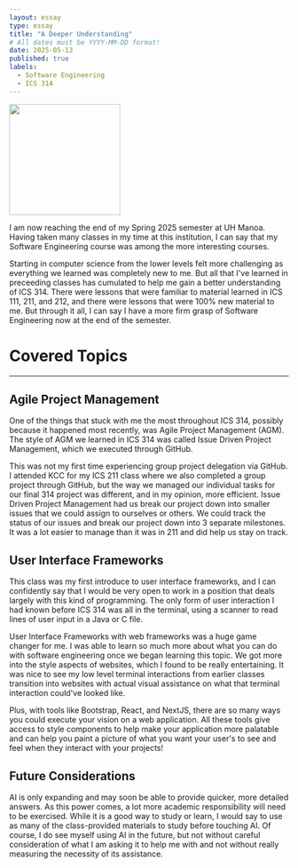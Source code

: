 ```yaml
---
layout: essay
type: essay
title: "A Deeper Understanding"
# All dates must be YYYY-MM-DD format!
date: 2025-05-13
published: true
labels:
  - Software Engineering
  - ICS 314
---
```


<img width="200px" class="rounded float-start pe-4" src="">

I am now reaching the end of my Spring 2025 semester at UH Manoa. Having taken many classes in my time at this institution, I can say that my Software Engineering course was among the more interesting courses. 

Starting in computer science from the lower levels felt more challenging as everything we learned was completely new to me. But all that I've learned in preceeding classes has cumulated to help me gain a better understanding of ICS 314. There were lessons that were familiar to material learned in ICS 111, 211, and 212, and there were lessons that were 100% new material to me. But through it all, I can say I have a more firm grasp of Software Engineering now at the end of the semester.


# Covered Topics

<hr>

## Agile Project Management

One of the things that stuck with me the most throughout ICS 314, possibly because it happened most recently, was Agile Project Management (AGM). The style of AGM we learned in ICS 314 was called Issue Driven Project Management, which we executed through GitHub. 

This was not my first time experiencing group project delegation via GitHub. I attended KCC for my ICS 211 class where we also completed a group project through GitHub, but the way we managed our individual tasks for our final 314 project was different, and in my opinion, more efficient. Issue Driven Project Management had us break our project down into smaller issues that we could assign to ourselves or others. We could track the status of our issues and break our project down into 3 separate milestones. It was a lot easier to manage than it was in 211 and did help us stay on track.
  
## User Interface Frameworks 

This class was my first introduce to user interface frameworks, and I can confidently say that I would be very open to work in a position that deals largely with this kind of programming. The only form of user interaction I had known before ICS 314 was all in the terminal, using a scanner to read lines of user input in a Java or C file. 

User Interface Frameworks with web frameworks was a huge game changer for me. I was able to learn so much more about what you can do with software engineering once we began learning this topic. We got more into the style aspects of websites, which I found to be really entertaining. It was nice to see my low level terminal interactions from earlier classes transition into websites with actual visual assistance on what that terminal interaction could've looked like.

Plus, with tools like Bootstrap, React, and NextJS, there are so many ways you could execute your vision on a web application. All these tools give access to style components to help make your application more palatable and can help you paint a picture of what you want your user's to see and feel when they interact with your projects!

## Future Considerations

AI is only expanding and may soon be able to provide quicker, more detailed answers. As this power comes, a lot more academic responsibility will need to be exercised. While it is a good way to study or learn, I would say to use as many of the class-provided materials to study before touching AI. Of course, I do see myself using AI in the future, but not without careful consideration of what I am asking it to help me with and not without really measuring the necessity of its assistance. 